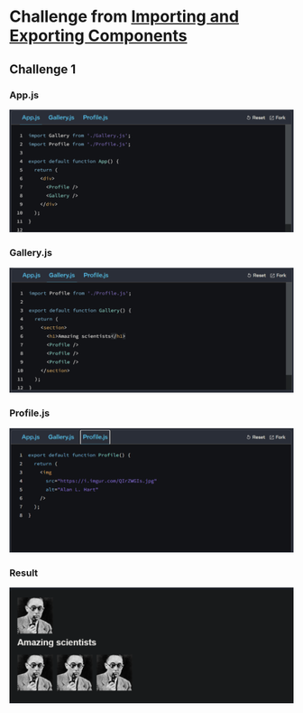 # Challenge from [Importing and Exporting Components](https://beta.reactjs.org/learn/importing-and-exporting-components "link")

## Challenge 1

### App.js
![screenshot](./screenshots/1.png "Demo")

### Gallery.js
![screenshot](./screenshots/2.png "Demo")

### Profile.js
![screenshot](./screenshots/3.png "Demo")

### Result
![screenshot](./screenshots/4.png "Demo")